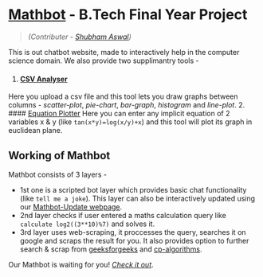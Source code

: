 # [Mathbot](http://mathbotbase.herokuapp.com/) - B.Tech Final Year Project
>_(Contributer - [Shubham Aswal](https://github.com/QwertyAswal))_

This is out chatbot website, made to interactively help in the computer science domain.
We also provide two supplimantry tools -
1. #### [CSV Analyser](https://poka.pythonanywhere.com/plotYourFile)
  Here you upload a csv file and this tool lets you draw graphs between columns - _scatter-plot_, _pie-chart_, _bar-graph_, _histogram_ and _line-plot_.
2. #### [Equation Plotter](https://poka.pythonanywhere.com/EquationPlotter)
  Here you can enter any implicit equation of 2 variables x & y (like `tan(x*y)=log(x/y)+x`) and this tool will plot its graph in euclidean plane.

## **Working of Mathbot**
Mathbot consists of 3 layers - 
- 1st one is a scripted bot layer which provides basic chat functionality (like `tell me a joke`). This layer can also be interactively updated using our [Mathbot-Update webpage](http://mathbotbase.herokuapp.com/update).
- 2nd layer checks if user entered a maths calculation query like `calculate log2((3**10)%7)` and solves it.
- 3rd layer uses web-scraping, it proccesses the query, searches it on google and scraps the result for you. It also provides option to further search & scrap from [geeksforgeeks](https://www.geeksforgeeks.org/) and [cp-algorithms](https://cp-algorithms.com/).

Our Mathbot is waiting for you! *[Check it out](http://mathbotbase.herokuapp.com/)*.